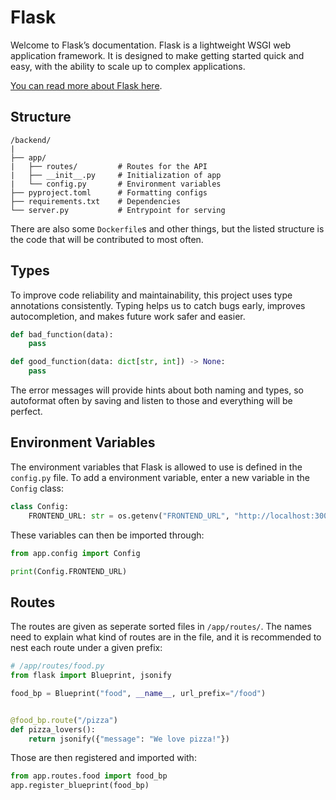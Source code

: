 # Flask

Welcome to Flask’s documentation. Flask is a lightweight WSGI web application framework. It is designed to make getting started quick and easy, with the ability to scale up to complex applications.

[You can read more about Flask here](https://flask.palletsprojects.com/en/stable/).

## Structure

```
/backend/
|
├── app/
|   ├── routes/         # Routes for the API
|   ├── __init__.py     # Initialization of app
|   └── config.py       # Environment variables
├── pyproject.toml      # Formatting configs
├── requirements.txt    # Dependencies
└── server.py           # Entrypoint for serving
```

There are also some `Dockerfile`s and other things, but the listed structure is the code that will be contributed to most often.

## Types

To improve code reliability and maintainability, this project uses type annotations consistently. Typing helps us to catch bugs early, improves autocompletion, and makes future work safer and easier.

```py
def bad_function(data):
    pass

def good_function(data: dict[str, int]) -> None:
    pass
```

The error messages will provide hints about both naming and types, so autoformat often by saving and listen to those and everything will be perfect.

## Environment Variables

The environment variables that Flask is allowed to use is defined in the `config.py` file. To add a environment variable, enter a new variable in the `Config` class:

```py
class Config:
    FRONTEND_URL: str = os.getenv("FRONTEND_URL", "http://localhost:3000")
```

These variables can then be imported through:

```py
from app.config import Config

print(Config.FRONTEND_URL)
```

## Routes

The routes are given as seperate sorted files in `/app/routes/`. The names need to explain what kind of routes are in the file, and it is recommended to nest each route under a given prefix:

```py
# /app/routes/food.py
from flask import Blueprint, jsonify

food_bp = Blueprint("food", __name__, url_prefix="/food")


@food_bp.route("/pizza")
def pizza_lovers():
    return jsonify({"message": "We love pizza!"})
```

Those are then registered and imported with:

```py
from app.routes.food import food_bp
app.register_blueprint(food_bp)
```
